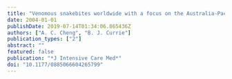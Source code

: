 ```yaml
---
title: "Venomous snakebites worldwide with a focus on the Australia-Pacific region: current management and controversies"
date: 2004-01-01
publishDate: 2019-07-14T01:34:06.865436Z
authors: ["A. C. Cheng", "B. J. Currie"]
publication_types: ["2"]
abstract: ""
featured: false
publication: "*J Intensive Care Med*"
doi: "10.1177/0885066604265799"
---
```


